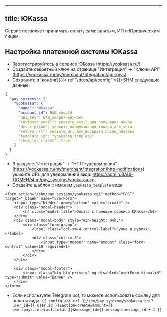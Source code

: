 
---
title: ЮKassa
---

Сервис позволяет принимать оплату самозанятым, ИП и Юридическим лицам.

## Настройка платежной системы ЮKassa

* Зарегистрируйтесь в сервисе ЮKassa  (https://yookassa.ru/)
* Создайте секретный ключ на странице "Интеграция" -> "Ключи API" (https://yookassa.ru/my/merchant/integration/api-keys)
* Сохраните в [конфиг]({{< ref "/docs/api/config" >}}) SHM следующие данные:
```yaml
{
  "pay_systems": {
    "yookassa": {
      "name": "ЮKassa"
      "account_id": ВАШ_shopId
      "api_key": ВАШ_Секретный_ключ
      "customer_email": укажите_email_для_получения_чеков
      "description": укажите_наименования_товара_для_чека
      "return_url": укажите_url_для_возврата_после_платежа
      "template_id": "yookassa_template"
      "show_for_client": true
    }
  }
}
```
* В разделе "Интеграция" -> "HTTP-уведомления" (https://yookassa.ru/my/merchant/integration/http-notifications) укажите URL для уведомлений вида: https://admin.ВАШ-ДОМЕН/shm/pay_systems/yookassa.cgi
* Создайте шаблон с именем `yookassa_template` вида:
```
<form action="/shm/pay_systems/yookassa.cgi" method="POST" target="_blank" name="userForm">
    <input type="hidden" name="action" value="create" />
    <div class="modal-header">
        <h4 class="modal-title">Оплата с помощью сервиса ЮKassa</h4>
    </div>
    <div class="modal-body" style="min-height: 0vh;">
        <div class="form-group">
            <label class="col-sm-4 control-label">Сумма в рублях:</label>
            <div class="col-sm-8">
                <input type="number" name="amount" class="form-control" value=10 required=1>
            </div>
        </div>
    </div>

    <div class="modal-footer">
        <input class="btn btn-primary" ng-disabled="userForm.$invalid" type="submit" value="Далее" />
    </div>
</form>
```

* Если используете Telegram bot, то можете использовать ссылку для оплаты вида:
`{{ config.api.url }}/shm/pay_systems/yookassa.cgi?user_id={{ user.id }}&action=create&amount={{ user.pays.forecast.total }}&message_id={{ message.message_id + 1 }}`

